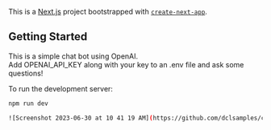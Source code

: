This is a [Next.js](https://nextjs.org/) project bootstrapped with [`create-next-app`](https://github.com/vercel/next.js/tree/canary/packages/create-next-app).

## Getting Started
This is a simple chat bot using OpenAI.  
Add OPENAI_API_KEY along with your key to an .env file and ask some questions!


To run the development server:

```bash
npm run dev

![Screenshot 2023-06-30 at 10 41 19 AM](https://github.com/dclsamples/chatterbot/assets/1455542/d3059104-648f-42e6-94bd-93abab059e75)
